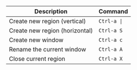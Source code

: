 |Description|Command|
|---|---|
|Create new region (vertical)|`Ctrl-a \|`|
|Create new region (horizontal)|`Ctrl-a S`|
|Create new window|`Ctrl-a c`|
|Rename the current window|`Ctrl-a A`|
|Close current region|`Ctrl-a X`|
